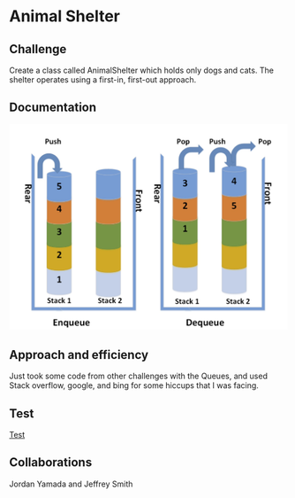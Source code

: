 # Animal Shelter

## Challenge
Create a class called AnimalShelter which holds only dogs and cats.
The shelter operates using a first-in, first-out approach.

## Documentation
![Lab-12-UML](../Images/Challenge-11.jpg)

## Approach and efficiency
Just took some code from other challenges with the Queues, and used Stack overflow, google, and bing for some hiccups that I was facing.

## Test
[Test](animal-shelter.test.js)

## Collaborations
Jordan Yamada and Jeffrey Smith
